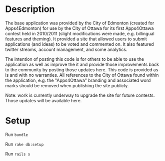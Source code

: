 # Description

The base application was provided by the City of Edmonton (created for Apps4Edmonton) for use by the City of Ottawa for its first Apps4Ottawa contest held in 2010/2011 (slight modifications were made, e.g. billingual features and theming).  It provided a site that allowed users to submit applications (and ideas) to be voted and commented on.  It also featured twitter streams, account management, and some analytics.

The intention of posting this code is for others to be able to use the application as well as improve the it and provide those improvements back to the community by posting those updates here.  This code is provided as-is and with no warranties.  All references to the City of Ottawa found within the application, e.g. the "Apps4Ottawa" branding and associated word marks should be removed when publishing the site publicly.  

Note: work is currently underway to upgrade the site for future contests.  Those updates will be available here.

# Setup

Run `bundle`

Run `rake db:setup`

Run `rails s`
